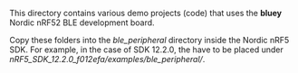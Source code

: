 This directory contains various demo projects (code) that uses the **bluey** Nordic nRF52 BLE development board.

Copy these folders into the *ble_peripheral* directory inside the Nordic nRF5 SDK. For example, 
in the case of SDK 12.2.0, the have to be placed under *nRF5_SDK_12.2.0_f012efa/examples/ble_peripheral/*.
